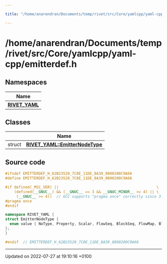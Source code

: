 ```yaml
---

title: "/home/anarendran/Documents/temp/rivet/src/Core/yamlcpp/yaml-cpp/emitterdef.h"

---
```


# /home/anarendran/Documents/temp/rivet/src/Core/yamlcpp/yaml-cpp/emitterdef.h



## Namespaces

| Name           |
| -------------- |
| **[RIVET_YAML](http://example.org/namespaces/namespacerivet__yaml/)**  |

## Classes

|                | Name           |
| -------------- | -------------- |
| struct | **[RIVET_YAML::EmitterNodeType](http://example.org/classes/structrivet__yaml_1_1emitternodetype/)**  |




## Source code

```cpp
#ifndef EMITTERDEF_H_62B23520_7C8E_11DE_8A39_0800200C9A66
#define EMITTERDEF_H_62B23520_7C8E_11DE_8A39_0800200C9A66

#if defined(_MSC_VER) ||                                            \
    (defined(__GNUC__) && (__GNUC__ == 3 && __GNUC_MINOR__ >= 4) || \
     (__GNUC__ >= 4))  // GCC supports "pragma once" correctly since 3.4
#pragma once
#endif

namespace RIVET_YAML {
struct EmitterNodeType {
  enum value { NoType, Property, Scalar, FlowSeq, BlockSeq, FlowMap, BlockMap };
};
}

#endif  // EMITTERDEF_H_62B23520_7C8E_11DE_8A39_0800200C9A66
```


-------------------------------

Updated on 2022-07-27 at 19:10:16 +0100
